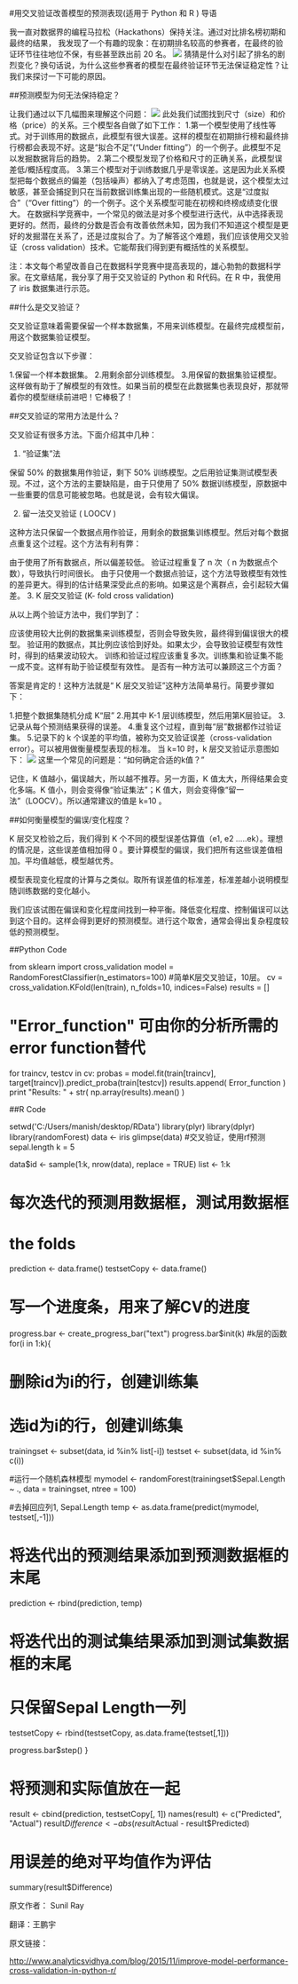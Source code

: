 #用交叉验证改善模型的预测表现(适用于 Python 和 R )
导语

我一直对数据界的编程马拉松（Hackathons）保持关注。通过对比排名榜初期和最终的结果， 我发现了一个有趣的现象：在初期排名较高的参赛者，在最终的验证环节往往地位不保，有些甚至跌出前 20 名。
![](http://static.datartisan.com/upload/attachment/2015/11/kbWC18a5.png)
猜猜是什么对引起了排名的剧烈变化？换句话说，为什么这些参赛者的模型在最终验证环节无法保证稳定性？让我们来探讨一下可能的原因。

##预测模型为何无法保持稳定？

让我们通过以下几幅图来理解这个问题：
![](http://static.datartisan.com/upload/attachment/2015/11/yng878aM.png)
此处我们试图找到尺寸（size）和价格（price）的关系。三个模型各自做了如下工作：
1.第一个模型使用了线性等式。对于训练用的数据点，此模型有很大误差。这样的模型在初期排行榜和最终排行榜都会表现不好。这是“拟合不足”(“Under fitting”）的一个例子。此模型不足以发掘数据背后的趋势。
2.第二个模型发现了价格和尺寸的正确关系，此模型误差低/概括程度高。
3.第三个模型对于训练数据几乎是零误差。这是因为此关系模型把每个数据点的偏差（包括噪声）都纳入了考虑范围，也就是说，这个模型太过敏感，甚至会捕捉到只在当前数据训练集出现的一些随机模式。这是“过度拟合”（“Over fitting”）的一个例子。这个关系模型可能在初榜和终榜成绩变化很大。
在数据科学竞赛中，一个常见的做法是对多个模型进行迭代，从中选择表现更好的。然而，最终的分数是否会有改善依然未知，因为我们不知道这个模型是更好的发掘潜在关系了，还是过度拟合了。为了解答这个难题，我们应该使用交叉验证（cross validation）技术。它能帮我们得到更有概括性的关系模型。

注：本文每个希望改善自己在数据科学竞赛中提高表现的，雄心勃勃的数据科学家。在文章结尾，我分享了用于交叉验证的 Python 和 R代码。在 R 中，我使用了 iris 数据集进行示范。


##什么是交叉验证？

交叉验证意味着需要保留一个样本数据集，不用来训练模型。在最终完成模型前，用这个数据集验证模型。

交叉验证包含以下步骤：

1.保留一个样本数据集。
2.用剩余部分训练模型。
3.用保留的数据集验证模型。这样做有助于了解模型的有效性。如果当前的模型在此数据集也表现良好，那就带着你的模型继续前进吧！它棒极了！
 

##交叉验证的常用方法是什么？

交叉验证有很多方法。下面介绍其中几种：

 1. “验证集”法

保留 50% 的数据集用作验证，剩下 50% 训练模型。之后用验证集测试模型表现。不过，这个方法的主要缺陷是，由于只使用了 50% 数据训练模型，原数据中一些重要的信息可能被忽略。也就是说，会有较大偏误。 

2. 留一法交叉验证 ( LOOCV )

这种方法只保留一个数据点用作验证，用剩余的数据集训练模型。然后对每个数据点重复这个过程。这个方法有利有弊：

由于使用了所有数据点，所以偏差较低。
验证过程重复了 n 次（ n 为数据点个数），导致执行时间很长。
由于只使用一个数据点验证，这个方法导致模型有效性的差异更大。得到的估计结果深受此点的影响。如果这是个离群点，会引起较大偏差。
3. K 层交叉验证 (K- fold cross validation)

从以上两个验证方法中，我们学到了：

应该使用较大比例的数据集来训练模型，否则会导致失败，最终得到偏误很大的模型。
验证用的数据点，其比例应该恰到好处。如果太少，会导致验证模型有效性时，得到的结果波动较大。
训练和验证过程应该重复多次。训练集和验证集不能一成不变。这样有助于验证模型有效性。
是否有一种方法可以兼顾这三个方面？

答案是肯定的！这种方法就是“ K 层交叉验证”这种方法简单易行。简要步骤如下：

1.把整个数据集随机分成 K“层”
2.用其中 K-1 层训练模型，然后用第K层验证。
3.记录从每个预测结果获得的误差。
4.重复这个过程，直到每“层”数据都作过验证集。
5.记录下的 k 个误差的平均值，被称为交叉验证误差（cross-validation error）。可以被用做衡量模型表现的标准。
当 k=10 时，k 层交叉验证示意图如下：
![](http://static.datartisan.com/upload/attachment/2015/11/PPymMkKo.png)
这里一个常见的问题是：“如何确定合适的k值？”

记住，K 值越小，偏误越大，所以越不推荐。另一方面，K 值太大，所得结果会变化多端。K 值小，则会变得像“验证集法”；K 值大，则会变得像“留一法”（LOOCV）。所以通常建议的值是 k=10 。


##如何衡量模型的偏误/变化程度？

K 层交叉检验之后，我们得到 K 个不同的模型误差估算值（e1, e2 …..ek）。理想的情况是，这些误差值相加得 0 。要计算模型的偏误，我们把所有这些误差值相加。平均值越低，模型越优秀。

模型表现变化程度的计算与之类似。取所有误差值的标准差，标准差越小说明模型随训练数据的变化越小。

我们应该试图在偏误和变化程度间找到一种平衡。降低变化程度、控制偏误可以达到这个目的。这样会得到更好的预测模型。进行这个取舍，通常会得出复杂程度较低的预测模型。

 

##Python Code

from sklearn import cross_validation
model = RandomForestClassifier(n_estimators=100)
#简单K层交叉验证，10层。
cv = cross_validation.KFold(len(train), n_folds=10, indices=False)
results = []
# "Error_function" 可由你的分析所需的error function替代
for traincv, testcv in cv:
        probas = model.fit(train[traincv], target[traincv]).predict_proba(train[testcv])
        results.append( Error_function )
print "Results: " + str( np.array(results).mean() )
 

##R Code

setwd('C:/Users/manish/desktop/RData')
library(plyr)
library(dplyr)
library(randomForest)
data <- iris
glimpse(data)
#交叉验证，使用rf预测sepal.length
k = 5

 
data$id <- sample(1:k, nrow(data), replace = TRUE)
list <- 1:k
# 每次迭代的预测用数据框，测试用数据框
# the folds
prediction <- data.frame()
testsetCopy <- data.frame()
# 写一个进度条，用来了解CV的进度
progress.bar <- create_progress_bar("text")
progress.bar$init(k)
#k层的函数
for(i in 1:k){
# 删除id为i的行，创建训练集
# 选id为i的行，创建训练集
trainingset <- subset(data, id %in% list[-i])
testset <- subset(data, id %in% c(i))

 
#运行一个随机森林模型
mymodel <- randomForest(trainingset$Sepal.Length ~ ., data = trainingset, ntree = 100)

 
#去掉回应列1, Sepal.Length
temp <- as.data.frame(predict(mymodel, testset[,-1]))

 
# 将迭代出的预测结果添加到预测数据框的末尾
prediction <- rbind(prediction, temp)
  
# 将迭代出的测试集结果添加到测试集数据框的末尾
# 只保留Sepal Length一列
testsetCopy <- rbind(testsetCopy, as.data.frame(testset[,1]))

 
progress.bar$step()
}
# 将预测和实际值放在一起
result <- cbind(prediction, testsetCopy[, 1])
names(result) <- c("Predicted", "Actual")
result$Difference <- abs(result$Actual - result$Predicted)
# 用误差的绝对平均值作为评估 
summary(result$Difference)
 

 

原文作者： Sunil Ray

翻译：王鹏宇

原文链接：

http://www.analyticsvidhya.com/blog/2015/11/improve-model-performance-cross-validation-in-python-r/
